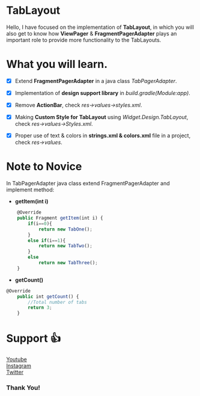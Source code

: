 # TabLayout
Hello, 
I have focused on the implementation of **TabLayout**, in which you will also get to know 
how **ViewPager** & **FragmentPagerAdapter** plays an important role to provide more functionality to the TabLayouts.

# What you will learn. 
- [x] Extend **FragmentPagerAdapter** in a java class *TabPagerAdapter*.

- [x] Implementation of **design support library** in *build.gradle(Module:app)*.

- [x] Remove **ActionBar**, check *res->values->styles.xml*.

- [x] Making **Custom Style for TabLayout** using *Widget.Design.TabLayout*, check *res->values->Styles.xml*.

- [x] Proper use of text & colors in **strings.xml & colors.xml** file in a project, check *res->values*.

# Note to Novice
In TabPagerAdapter java class extend FragmentPagerAdapter and implement method:
* **getItem(int i)**
```javascript
    @Override
    public Fragment getItem(int i) {
        if(i==0){
            return new TabOne();
        }
        else if(i==1){
            return new TabTwo();
        }
        else
            return new TabThree();
    }
```
    
* **getCount()** 

```javascript
@Override
    public int getCount() {
        //Total number of tabs
        return 3;
    }
```

# Support :+1:
[Youtube](https://www.youtube.com/channel/UCXYC-qn_xUNoNBVMbF-_RAQ)  
[Instagram](https://www.instagram.com/typetokod/)  
[Twitter](https://twitter.com/thekod25)

### Thank You! 
